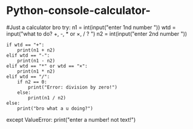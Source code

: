 # Python-console-calculator-
#Just a calculator bro
try:
    n1 = int(input("enter 1nd number "))
    wtd = input("what to do? +, -, * or ×, / ? ")
    n2 = int(input("enter 2nd number "))

    if wtd == "+":
        print(n1 + n2)
    elif wtd == "-":
        print(n1 - n2)
    elif wtd == "*" or wtd == "×":
        print(n1 * n2)
    elif wtd == "/":
        if n2 == 0:
            print("Error: division by zero!")
        else:
            print(n1 / n2)
    else:
        print("bro what a u doing?")

except ValueError:
    print("enter a number! not text!")
